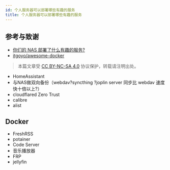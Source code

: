 ```yaml
---
id: 个人服务器可以部署哪些有趣的服务
title: 个人服务器可以部署哪些有趣的服务
---
```


## 参考与致谢

- [你们的 NAS 部署了什么有趣的服务?](https://www.v2ex.com/t/901954)
- [itgoyo/awesome-docker](https://github.com/itgoyo/awesome-docker)

> 本篇文章受 [CC BY-NC-SA 4.0](https://creativecommons.org/licenses/by/4.0/deed.zh) 协议保护，转载请注明出处。

- HomeAssistant
- 与NAS做双向备份（webdav?syncthing ?joplin server 同步比 webdav 速度快十倍以上?）
- cloudflared  Zero Trust
- calibre
- alist 

## Docker

- FreshRSS
- potainer
- Code Server 
- 音乐播放器
- FRP
- jellyfin